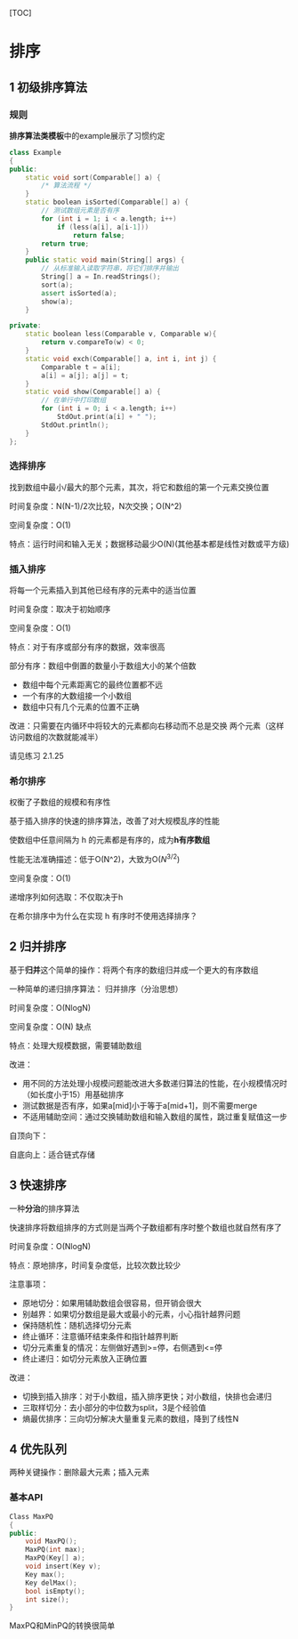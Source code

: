 [TOC]

# 排序

## 1 初级排序算法

### 规则

**排序算法类模板**中的example展示了习惯约定

```c++
class Example
{
public:
    static void sort(Comparable[] a) {
        /* 算法流程 */
    }
    static boolean isSorted(Comparable[] a) {
        // 测试数组元素是否有序
        for (int i = 1; i < a.length; i++)
            if (less(a[i], a[i-1])) 
                return false;
        return true;
    }
    public static void main(String[] args) { 
        // 从标准输入读取字符串，将它们排序并输出
        String[] a = In.readStrings();
        sort(a);
        assert isSorted(a);
        show(a);
    }

private:
    static boolean less(Comparable v, Comparable w){ 
        return v.compareTo(w) < 0;
    }
    static void exch(Comparable[] a, int i, int j) {
        Comparable t = a[i];
        a[i] = a[j]; a[j] = t;
    }
    static void show(Comparable[] a) {
        // 在单行中打印数组
        for (int i = 0; i < a.length; i++)
            StdOut.print(a[i] + " ");
        StdOut.println();
    }
};
```


### 选择排序

找到数组中最小/最大的那个元素，其次，将它和数组的第一个元素交换位置

时间复杂度：N(N-1)/2次比较，N次交换；O(N^2)

空间复杂度：O(1)

特点：运行时间和输入无关；数据移动最少O(N)(其他基本都是线性对数或平方级)

### 插入排序

将每一个元素插入到其他已经有序的元素中的适当位置

时间复杂度：取决于初始顺序

空间复杂度：O(1)

特点：对于有序或部分有序的数据，效率很高

部分有序：数组中倒置的数量小于数组大小的某个倍数

- 数组中每个元素距离它的最终位置都不远
- 一个有序的大数组接一个小数组
- 数组中只有几个元素的位置不正确

改进：只需要在内循环中将较大的元素都向右移动而不总是交换
两个元素（这样访问数组的次数就能减半）

请见练习 2.1.25

### 希尔排序

权衡了子数组的规模和有序性

基于插入排序的快速的排序算法，改善了对大规模乱序的性能

使数组中任意间隔为 h 的元素都是有序的，成为**h有序数组**

性能无法准确描述：低于O(N^2)，大致为O($N^{3/2}$)

空间复杂度：O(1)

递增序列如何选取：不仅取决于h

在希尔排序中为什么在实现 h 有序时不使用选择排序？

## 2 归并排序

基于**归并**这个简单的操作：将两个有序的数组归并成一个更大的有序数组

一种简单的递归排序算法： 归并排序（分治思想）

时间复杂度：O(NlogN)

空间复杂度：O(N)  缺点

特点：处理大规模数据，需要辅助数组

改进：

- 用不同的方法处理小规模问题能改进大多数递归算法的性能，在小规模情况时（如长度小于15）用基础排序
- 测试数据是否有序，如果a[mid]小于等于a[mid+1]，则不需要merge
- 不适用辅助空间：通过交换辅助数组和输入数组的属性，跳过重复赋值这一步

自顶向下：

自底向上：适合链式存储

## 3 快速排序

一种**分治**的排序算法

快速排序将数组排序的方式则是当两个子数组都有序时整个数组也就自然有序了

时间复杂度：O(NlogN)

特点：原地排序，时间复杂度低，比较次数比较少

注意事项：

- 原地切分：如果用辅助数组会很容易，但开销会很大
- 别越界：如果切分数组是最大或最小的元素，小心指针越界问题
- 保持随机性：随机选择切分元素
- 终止循环：注意循环结束条件和指针越界判断
- 切分元素重复的情况：左侧做好遇到>=停，右侧遇到<=停
- 终止递归：如切分元素放入正确位置

改进：

- 切换到插入排序：对于小数组，插入排序更快；对小数组，快排也会递归
- 三取样切分：去小部分的中位数为split，3是个经验值
- 熵最优排序：三向切分解决大量重复元素的数组，降到了线性N

## 4 优先队列

两种关键操作：删除最大元素；插入元素

### 基本API

```c++
Class MaxPQ
{
public:
    void MaxPQ();
    MaxPQ(int max);
    MaxPQ(Key[] a);
    void insert(Key v);
    Key max();
    Key delMax();
    bool isEmpty();
    int size();
}
```

MaxPQ和MinPQ的转换很简单

